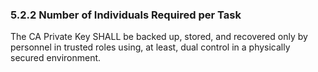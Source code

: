 ### 5.2.2 Number of Individuals Required per Task

The CA Private Key SHALL be backed up, stored, and recovered only by personnel in trusted roles using, at least, dual control in a physically secured environment.

